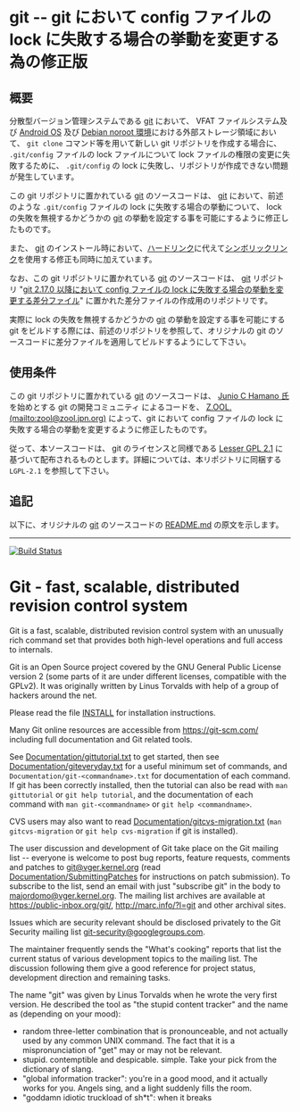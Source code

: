 # git -- git において config ファイルの lock に失敗する場合の挙動を変更する為の修正版

## 概要

分散型バージョン管理システムである [git][GIT_] において、 VFAT ファイルシステム及び [Android OS][ANDR] 及び [Debian noroot 環境][DBNR]における外部ストレージ領域において、 ```git clone``` コマンド等を用いて新しい git リポジトリを作成する場合に、 ```.git/config``` ファイルの lock ファイルについて lock ファイルの権限の変更に失敗するために、 ```.git/config``` の lock に失敗し、リポジトリが作成できない問題が発生しています。

この git リポジトリに置かれている [git][GIT_] のソースコードは、 [git][GIT_] において、前述のような ```.git/config``` ファイルの lock に失敗する場合の挙動について、 lock の失敗を無視するかどうかの [git][GIT_] の挙動を設定する事を可能にするように修正したものです。

また、 [git][GIT_] のインストール時において、[ハードリンク][LINK]に代えて[シンボリックリンク][SLNK]を使用する修正も同時に加えています。

なお、この git リポジトリに置かれている [git][GIT_] のソースコードは、 [git][GIT_] リポジトリ "[git 2.17.0 以降において config ファイルの lock に失敗する場合の挙動を変更する差分ファイル][GITC]" に置かれた差分ファイルの作成用のリポジトリです。

実際に lock の失敗を無視するかどうかの [git][GIT_] の挙動を設定する事を可能にする git をビルドする際には、前述のリポジトリを参照して、オリジナルの git のソースコードに差分ファイルを適用してビルドするようにして下さい。

## 使用条件

この git リポジトリに置かれている [git][GIT_] のソースコードは、 [Junio C Hamano 氏][JUNI]を始めとする git の開発コミュニティ によるコードを、 [Z.OOL. (mailto:zool@zool.jpn.org)][ZOOL] によって、git において config ファイルの lock に失敗する場合の挙動を変更するように修正したものです。

従って、本ソースコードは、 git のライセンスと同様である [Lesser GPL 2.1][LGPL] に基づいて配布されるものとします。詳細については、本リポジトリに同梱する ```LGPL-2.1``` を参照して下さい。

## 追記

以下に、オリジナルの [git][GIT_] のソースコードの [README.md][READ] の原文を示します。

----

[![Build Status](https://dev.azure.com/git/git/_apis/build/status/git.git)](https://dev.azure.com/git/git/_build/latest?definitionId=11)

Git - fast, scalable, distributed revision control system
=========================================================

Git is a fast, scalable, distributed revision control system with an
unusually rich command set that provides both high-level operations
and full access to internals.

Git is an Open Source project covered by the GNU General Public
License version 2 (some parts of it are under different licenses,
compatible with the GPLv2). It was originally written by Linus
Torvalds with help of a group of hackers around the net.

Please read the file [INSTALL][] for installation instructions.

Many Git online resources are accessible from <https://git-scm.com/>
including full documentation and Git related tools.

See [Documentation/gittutorial.txt][] to get started, then see
[Documentation/giteveryday.txt][] for a useful minimum set of commands, and
`Documentation/git-<commandname>.txt` for documentation of each command.
If git has been correctly installed, then the tutorial can also be
read with `man gittutorial` or `git help tutorial`, and the
documentation of each command with `man git-<commandname>` or `git help
<commandname>`.

CVS users may also want to read [Documentation/gitcvs-migration.txt][]
(`man gitcvs-migration` or `git help cvs-migration` if git is
installed).

The user discussion and development of Git take place on the Git
mailing list -- everyone is welcome to post bug reports, feature
requests, comments and patches to git@vger.kernel.org (read
[Documentation/SubmittingPatches][] for instructions on patch submission).
To subscribe to the list, send an email with just "subscribe git" in
the body to majordomo@vger.kernel.org. The mailing list archives are
available at <https://public-inbox.org/git/>,
<http://marc.info/?l=git> and other archival sites.

Issues which are security relevant should be disclosed privately to
the Git Security mailing list <git-security@googlegroups.com>.

The maintainer frequently sends the "What's cooking" reports that
list the current status of various development topics to the mailing
list.  The discussion following them give a good reference for
project status, development direction and remaining tasks.

The name "git" was given by Linus Torvalds when he wrote the very
first version. He described the tool as "the stupid content tracker"
and the name as (depending on your mood):

 - random three-letter combination that is pronounceable, and not
   actually used by any common UNIX command.  The fact that it is a
   mispronunciation of "get" may or may not be relevant.
 - stupid. contemptible and despicable. simple. Take your pick from the
   dictionary of slang.
 - "global information tracker": you're in a good mood, and it actually
   works for you. Angels sing, and a light suddenly fills the room.
 - "goddamn idiotic truckload of sh*t": when it breaks

[INSTALL]: INSTALL
[Documentation/gittutorial.txt]: Documentation/gittutorial.txt
[Documentation/giteveryday.txt]: Documentation/giteveryday.txt
[Documentation/gitcvs-migration.txt]: Documentation/gitcvs-migration.txt
[Documentation/SubmittingPatches]: Documentation/SubmittingPatches

<!-- 外部リンク一覧 -->

[DBNR]:https://play.google.com/store/apps/details?id=com.cuntubuntu&hl=ja
[ANDR]:https://www.android.com/intl/ja_jp/
[GIT_]:https://git-scm.com/
[GTGH]:https://github.com/git/git
[LINK]:http://man7.org/linux/man-pages/man2/link.2.html
[SLNK]:http://man7.org/linux/man-pages/man2/symlink.2.html
[TERM]:https://termux.com/
[GITC]:https://github.com/z80oolong/git-config-fix
[JUNI]:mailto:gitster@pobox.com
[TAP1]:https://github.com/z80oolong/homebrew-git
[ZOOL]:http://zool.jpn.org/
[LGPL]:http://www.gnu.org/licenses/lgpl-2.1.html
[READ]:https://github.com/git/git/blob/master/README.md
